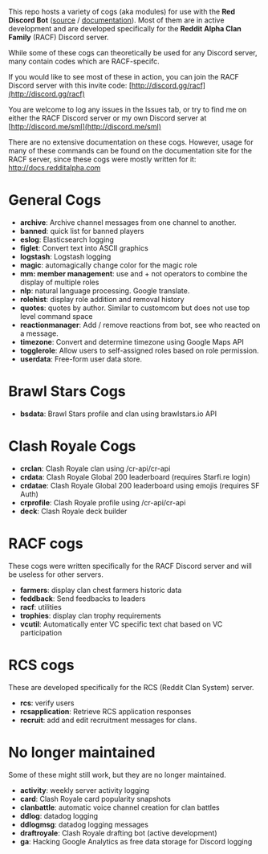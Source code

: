This repo hosts a variety of cogs (aka modules) for use with the **Red Discord Bot** ([source](https://github.com/Twentysix26/Red-DiscordBot) / [documentation](https://twentysix26.github.io/Red-Docs/)). Most of them are in active development and are developed specifically for the **Reddit Alpha Clan Family** (RACF) Discord server. 

While some of these cogs can theoretically be used for any Discord server, many contain codes which are RACF-specifc.

If you would like to see most of these in action, you can join the RACF Discord server with this invite code: [http://discord.gg/racf](http://discord.gg/racf)

You are welcome to log any issues in the Issues tab, or try to find me on either the RACF Discord server or my own Discord server at [http://discord.me/sml](http://discord.me/sml)

There are no extensive documentation on these cogs. However, usage for many of these commands can be found on the documentation site for the RACF server, since these cogs were mostly written for it: http://docs.redditalpha.com
# General Cogs

* **archive**: Archive channel messages from one channel to another.
* **banned**: quick list for banned players
* **eslog**: Elasticsearch logging
* **figlet**: Convert text into ASCII graphics
* **logstash**: Logstash logging
* **magic**: automagically change color for the magic role
* **mm: member management**: use and + not operators to combine the display of multiple roles
* **nlp**: natural language processing. Google translate.
* **rolehist**: display role addition and removal history
* **quotes**: quotes by author. Similar to customcom but does not use top level command space
* **reactionmanager**: Add / remove reactions from bot, see who reacted on a message.
* **timezone**: Convert and determine timezone using Google Maps API
* **togglerole**: Allow users to self-assigned roles based on role permission.
* **userdata**: Free-form user data store.

# Brawl Stars Cogs

* **bsdata**: Brawl Stars profile and clan using brawlstars.io API

# Clash Royale Cogs

* **crclan**: Clash Royale clan using /cr-api/cr-api
* **crdata**: Clash Royale Global 200 leaderboard (requires Starfi.re login)
* **crdatae**: Clash Royale Global 200 leaderboard using emojis (requires SF Auth)
* **crprofile**: Clash Royale profile using /cr-api/cr-api
* **deck**: Clash Royale deck builder


# RACF cogs

These cogs were written specifically for the RACF Discord server and will be useless for other servers.

* **farmers**: display clan chest farmers historic data
* **feddback**: Send feedbacks to leaders
* **racf**: utilities
* **trophies**: display clan trophy requirements
* **vcutil**: Automatically enter VC specific text chat based on VC participation

# RCS cogs

These are developed specifically for the RCS (Reddit Clan System) server.

* **rcs**: verify users
* **rcsapplication**: Retrieve RCS application responses
* **recruit**: add and edit recruitment messages for clans.

# No longer maintained

Some of these might still work, but they are no longer maintained.

* **activity**: weekly server activity logging
* **card**: Clash Royale card popularity snapshots
* **clanbattle**: automatic voice channel creation for clan battles
* **ddlog**: datadog logging
* **ddlogmsg**: datadog logging messages
* **draftroyale**: Clash Royale drafting bot (active development)
* **ga**: Hacking Google Analytics as free data storage for Discord logging




